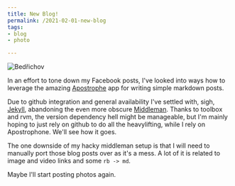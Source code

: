 ```yaml
---
title: New Blog!
permalink: /2021-02-01-new-blog
tags:
- blog
- photo

---
```

![Bedřichov](bedrichov.jpeg)

In an effort to tone down my Facebook posts, I've looked into ways how to leverage the amazing [Apostrophe](https://flathub.org/apps/details/org.gnome.gitlab.somas.Apostrophe) app for writing simple markdown posts. 

Due to github integration and general availability I've settled with, sigh, [Jekyll](https://jekyllrb.com/), abandoning the even more obscure [Middleman](https://middlemanapp.com/). Thanks to toolbox and rvm, the version dependency hell might be manageable, but I'm mainly hoping to just rely on github to do all the heavylifting, while I rely on Apostrophone. We'll see how it goes. 

The one downside of my hacky middleman setup is that I will need to manually port those blog posts over as it's a mess. A lot of it is related to image and video links and some `rb -> md`. 

Maybe I'll start posting photos again.
